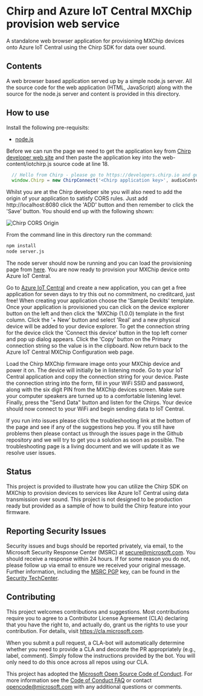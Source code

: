 # Chirp and Azure IoT Central MXChip provision web service

A standalone web browser application for provisioning MXChip devices onto Azure IoT Central using the Chirp SDK for data over sound.

## Contents

A web browser based application served up by a simple node.js server.  All the source code for the web application (HTML, JavaScript) along with the source for the node.js server and content is provided in this directory.

## How to use

Install the following pre-requisits:

* [node.js](https://nodejs.org/en/download/)

Before we can run the page we need to get the application key from [Chirp developer web site](https://developers.chirp.io) and then paste the application key into the web-content/iotchirp.js source code at line 18.  

```Javascript
  // Hello from Chirp - please go to https://developers.chirp.io and get a Chirp Application Key
  window.Chirp = new ChirpConnect('<Chirp application key>', audioContext);
```

Whilst you are at the Chirp developer site you will also need to add the origin of your application to satisfy CORS rules.  Just add http://localhost:8080 click the 'ADD' button and then remember to click the 'Save' button.  You should end up with the following shown:

![Chirp CORS Origin](/readme-content/CORS.png)

From the command line in this directory run the command:

```bash
npm install
node server.js
```

The node server should now be running and you can load the provisioning page from [here](http://localhost:8080/chirp.html).  You are now ready to provision your MXChip device onto Azure IoT Central.

Go to [Azure IoT Central](https://aka.ms/iotcentral) and create a new application, you can get a free application for seven days to try this out no commitment, no creditcard, just free!  When creating your application choose the 'Sample Devkits' template.  Once your application is provisioned you can click on the device explorer button on the left and then click the 'MXChip (1.0.0) template in the first column.  Click the '+ New' button and select 'Real' and a new physical device will be added to your device explorer.  To get the connection string for the device click the 'Connect this device' button in the top left corner and pop up dialog appears.  Click the 'Copy' button on the Primary connection string so the value is in the clipboard.  Now return back to the Azure IoT Central MXChip Configuration web page.

Load the Chirp MXChip firmware image onto your MXChip device and power it on. The device will initially be in listening mode. Go to your IoT Central application and copy the connection string for your device. Paste the connection string into the form, fill in your WiFi SSID and password, along with the six digit PIN from the MXChip devices screen. Make sure your computer speakers are turned up to a comfortable listening level. Finally, press the "Send Data" button and listen for the Chirps. Your device should now connect to your WiFi and begin sending data to IoT Central.

If you run into issues please click the troubleshooting link at the bottom of the page and see if any of the suggestions hep you.  If you still have problems then please contact us through the issues page in the Github repository and we will try to get you a solution as soon as possible.  The troubleshooting page is a living document and we will update it as we resolve user issues.

## Status

This project is provided to illustrate how you can utilize the Chirp SDK on MXChip to provision devices to services like Azure IoT Central using data transmission over sound.  This project is not designed to be production ready but provided as a sample of how to build the Chirp feature into your firmware.

## Reporting Security Issues

Security issues and bugs should be reported privately, via email, to the Microsoft Security
Response Center (MSRC) at [secure@microsoft.com](mailto:secure@microsoft.com). You should
receive a response within 24 hours. If for some reason you do not, please follow up via
email to ensure we received your original message. Further information, including the
[MSRC PGP](https://technet.microsoft.com/en-us/security/dn606155) key, can be found in
the [Security TechCenter](https://technet.microsoft.com/en-us/security/default).

## Contributing

This project welcomes contributions and suggestions.  Most contributions require you to agree to a
Contributor License Agreement (CLA) declaring that you have the right to, and actually do, grant us
the rights to use your contribution. For details, visit https://cla.microsoft.com.

When you submit a pull request, a CLA-bot will automatically determine whether you need to provide
a CLA and decorate the PR appropriately (e.g., label, comment). Simply follow the instructions
provided by the bot. You will only need to do this once across all repos using our CLA.

This project has adopted the [Microsoft Open Source Code of Conduct](https://opensource.microsoft.com/codeofconduct/).
For more information see the [Code of Conduct FAQ](https://opensource.microsoft.com/codeofconduct/faq/) or
contact [opencode@microsoft.com](mailto:opencode@microsoft.com) with any additional questions or comments.